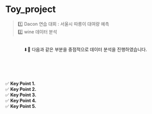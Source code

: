 # Toy_project

> 1️⃣ Dacon 연습 대회 : 서울시 따릉이 대여량 예측 <br>
> 2️⃣ wine 데이터 분석 

<br>
<header>⬇💛 다음과 같은 부분을 중점적으로 데이터 분석을 진행하였습니다.</header>
<br>
<br> ✅ <strong>Key Point 1.</strong> 
<br> ✅ <strong>Key Point 2.</strong> 
<br> ✅ <strong>Key Point 3.</strong> 
<br> ✅ <strong>Key Point 4.</strong> 
<br> ✅ <strong>Key Point 5.</strong> 
